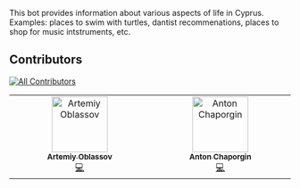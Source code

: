 This bot provides information about various aspects of life in Cyprus. Examples: places to swim with turtles, dantist recommenations, places to shop for music intstruments, etc.

## Contributors
<!-- ALL-CONTRIBUTORS-BADGE:START - Do not remove or modify this section -->
[![All Contributors](https://img.shields.io/badge/all_contributors-2-orange.svg?style=flat-square)](#contributors-)
<!-- ALL-CONTRIBUTORS-BADGE:END -->

<!-- ALL-CONTRIBUTORS-LIST:START - Do not remove or modify this section -->
<!-- prettier-ignore-start -->
<!-- markdownlint-disable -->
<table>
  <tbody>
    <tr>
      <td align="center" valign="top" width="14.28%"><a href="https://github.com/oblassov"><img src="https://avatars.githubusercontent.com/u/11718295?v=4?s=100" width="100px;" alt="Artemiy Oblassov"/><br /><sub><b>Artemiy Oblassov</b></sub></a><br /><a href="https://github.com/yanakipre/bot/commits?author=oblassov" title="Code">💻</a></td>
      <td align="center" valign="top" width="14.28%"><a href="https://github.com/chaporgin"><img src="https://avatars.githubusercontent.com/u/367067?v=4?s=100" width="100px;" alt="Anton Chaporgin"/><br /><sub><b>Anton Chaporgin</b></sub></a><br /><a href="https://github.com/yanakipre/bot/commits?author=chaporgin" title="Code">💻</a></td>
    </tr>
  </tbody>
</table>

<!-- markdownlint-restore -->
<!-- prettier-ignore-end -->

<!-- ALL-CONTRIBUTORS-LIST:END -->
